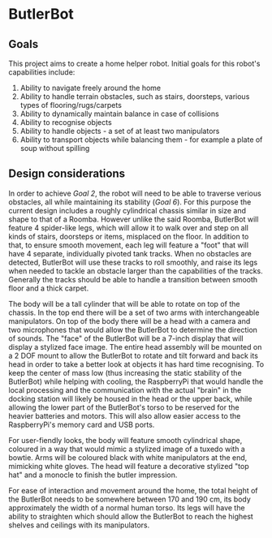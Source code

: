 # ButlerBot

## Goals

This project aims to create a home helper robot. Initial goals for this robot's capabilities include:

1. Ability to navigate freely around the home
2. Ability to handle terrain obstacles, such as stairs, doorsteps, various types of flooring/rugs/carpets
3. Ability to dynamically maintain balance in case of collisions
4. Ability to recognise objects
5. Ability to handle objects - a set of at least two manipulators
6. Ability to transport objects while balancing them - for example a plate of soup without spilling

## Design considerations

In order to achieve _Goal 2_, the robot will need to be able to traverse verious obstacles, all while maintaining its stability (_Goal 6_). For this purpose the current design includes a roughly cylindrical chassis similar in size and shape to that of a Roomba. However unlike the said Roomba, ButlerBot will feature 4 spider-like legs, which will allow it to walk over and step on all kinds of stairs, doorsteps or items, misplaced on the floor. In addition to that, to ensure smooth movement, each leg will feature a "foot" that will have 4 separate, individually pivoted tank tracks. When no obstacles are detected, ButlerBot will use these tracks to roll smoothly, and raise its legs when needed to tackle an obstacle larger than the capabilities of the tracks. Generally the tracks should be able to handle a transition between smooth floor and a thick carpet. 

The body will be a tall cylinder that will be able to rotate on top of the chassis. In the top end there will be a set of two arms with interchangeable manipulators. On top of the body there will be a head with a camera and two microphones that would allow the ButlerBot to determine the direction of sounds. The "face" of the ButlerBot will be a 7-inch display that will display a stylized face image. The entire head assembly will be mounted on a 2 DOF mount to allow the ButlerBot to rotate and tilt forward and back its head in order to take a better look at objects it has hard time recognising. To keep the center of mass low (thus increasing the static stability of the ButlerBot) while helping with cooling, the RaspberryPi that would handle the local processing and the communication with the actual "brain" in the docking station will likely be housed in the head or the upper back, while allowing the lower part of the ButlerBot's torso to be reserved for the heavier batteries and motors. This will also allow easier access to the RaspberryPi's memory card and USB ports.

For user-fiendly looks, the body will feature smooth cylindrical shape, coloured in a way that would mimic a stylized image of a tuxedo with a bowtie. Arms will be coloured black with white manipulators at the end, mimicking white gloves. The head will feature a decorative stylized "top hat" and a monocle to finish the butler impression. 

For ease of interaction and movement around the home, the total height of the ButlerBot needs to be somewhere between 170 and 190 cm, its body approximately the width of a normal human torso. Its legs will have the ability to straighten which should allow the ButlerBot to reach the highest shelves and ceilings with its manipulators.
